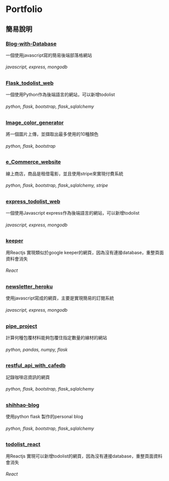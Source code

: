 # Portfolio

## 簡易說明 
### [Blog-with-Database](https://github.com/hao134/Portfolio/tree/main/Blog-with-Database)
一個使用javascript寫的簡易後端部落格網站
###### javascript, express, mongodb

### [Flask_todolist_web](https://github.com/hao134/Portfolio/tree/main/Flask_todolist_web)
一個使用Python作為後端語言的網站，可以新增todolist
###### python, flask, bootstrap, flask_sqlalchemy

### [Image_color_generator](https://github.com/hao134/Portfolio/tree/main/Image_color_generator)
將一個圖片上傳，並擷取出最多使用的10種顏色
###### python, flask, bootstrap

### [e_Commerce_website](https://github.com/hao134/Portfolio/tree/main/e_Commerce_website)
線上商店，商品是租借電影，並且使用stripe來實現付費系統
###### python, flask, bootstrap, flask_sqlalchemy, stripe

### [express_todolist_web](https://github.com/hao134/Portfolio/tree/main/express_todolist_web)
一個使用Javascript express作為後端語言的網站，可以新增todolist
###### javascript, express, mongodb

### [keeper](https://github.com/hao134/Portfolio/tree/main/keeper)
用Reactjs 實現類似於google keeper的網頁，因為沒有連接database，重整頁面資料會消失
###### React

### [newsletter_heroku](https://github.com/hao134/Portfolio/tree/main/newsletter_heroku)
使用javascript寫成的網頁，主要是實現簡易的訂閱系統
###### javascript, express, mongodb

### [pipe_project](https://github.com/hao134/Portfolio/tree/main/pipe_project)
計算何種包覆材料能夠包覆住指定數量的線材的網站
###### python, pandas, numpy, flask

### [restful_api_with_cafedb](https://github.com/hao134/Portfolio/tree/main/restful_api_with_cafedb)
記錄咖啡店資訊的網頁
###### python, flask, bootstrap, flask_sqlalchemy

### [shihhao-blog](https://github.com/hao134/Portfolio/tree/main/shihhao-blog)
使用python flask 製作的personal blog
###### python, flask, bootstrap, flask_sqlalchemy

### [todolist_react](https://github.com/hao134/Portfolio/tree/main/todolist_react)
用Reactjs 實現可以新增todolist的網頁，因為沒有連接database，重整頁面資料會消失
###### React